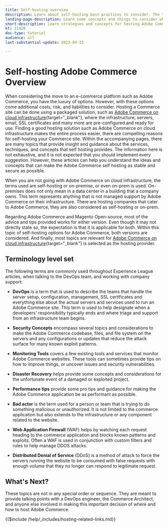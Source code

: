 ```yaml
---
title: Self-hosting overview
description: Learn about self-hosting best practices to consider. The topics range from security elements, to disaster recover many more. These topics are here to assist a company who has decided to host their own version of Adobe Commerce. The items presented are not all inclusive but should provide a good range of concepts to promote a secure, stable and resilient website.
landing-page-description: Learn some concepts and things to consider when hosting Adobe Commerce on your own.
short-description: Learn strategies and concepts for hosting Adobe Commerce yourself.
kt: 11420
doc-type: tutorial
audience: all
last-substantial-update: 2023-04-13

---
```


# Self-hosting Adobe Commerce Overview

When considering the move to an e-commerce platform such as Adobe Commerce, you have the luxury of options. However, with these options come additional costs, risk, and liabilities to consider. Hosting a Commerce site can be done using a packaged solution, such as [Adobe Commerce on cloud infrastructure](https://experienceleague.adobe.com/docs/commerce-learn/tutorials/getting-started/cloud/1-overview.html){target="_blank"}, where the infrastructure, servers, email, SSL certificates and many more are pre-configured and ready for use. Finding a good hosting solution such as Adobe Commerce on cloud infrastructure makes the entire process easier, there are compelling reasons for self-hosting your Commerce site. Within the accompanying pages, there are many topics that provide insight and guidance about the services, techniques, and concepts that self hosting provides. The information here is not exhaustive, and it is not expected that you should implement every suggestion. However, these articles can help you understand the ideas and concepts that can make the Adobe Commerce self hosting as stable and secure as possible.

When you are not going with Adobe Commerce on cloud infrastructure, the terms used are self-hosting or on-premise, or even on-prem is used. On-premises does not only mean in a data center in a building that a company owns. This term represents anything that is not managed support by Adobe Commerce on their infrastructure. There are hosting companies that cater to Adobe Commerce, they are also considered as self-hosting or on-prem. 

Regarding Adobe Commerce and Magento Open-source, most of the advice and tips provided works for either version. Even though it may not directly state so, the expectation is that it is applicable for both. Within this topic of self-hosting options for Adobe Commerce, both versions are considered. And finally, most topics are relevant for [Adobe Commerce on cloud infrastructure](https://experienceleague.adobe.com/docs/commerce-learn/tutorials/getting-started/cloud/1-overview.html){target="_blank"} is selected as the hosting provider.

## Terminology level set

The following terms are commonly used throughout Experience League articles, when talking to the DevOps team, and working with company support: 

*   **DevOps** is a term that is used to describe the teams that handle the server setup, configuration, management, SSL certificates and everything else about the actual servers and services used to run an Adobe Commerce site. This term is used to help designate when a developers' responsibility typically ends and where triage and support from an infrastructure team begins. 

*   **Security Concepts** encompass several topics and considerations to make the Adobe Commerce codebase, files, and file system on the servers and any configurations or updates that reduce the attack surface for many known exploit patterns.

*   **Monitoring Tools** covers a few existing tools and services that monitor Adobe Commerce websites. These tools can sometimes provide tips on how to improve things, or uncover issues and security vulnerabilities.

*   **Disaster Recovery** helps provide some concepts and considerations for the unfortunate event of a damaged or exploited project.

*   **Performance tips** provide some pro tips and guidance for making the Adobe Commerce application be as performant as possible.

*   **Bad actor** is the term used for a person or team that is trying to do something malicious or unauthorized. It is not limited to the commerce application but also extends to the infrastructure or any component related to the website.

*   **Web Application Firewall** (WAF) helps by watching each request heading to the commerce application and blocks known patterns and exploits. Often a WAF is used in conjunction with custom filters and rules to help manage DDOS attacks.

*   **Distributed Denial of Service** (DDoS) is a method of attack to force the servers running the website to be consumed with false requests with enough volume that they no longer can respond to legitimate request.

## What's Next?

These topics are not in any special order or sequence. They are meant to provide talking points with a DevOps engineer, the Commerce Architect, and anyone else involved in making this important decision of where and how to host Adobe Commerce.

{{$include /help/_includes/hosting-related-links.md}}
